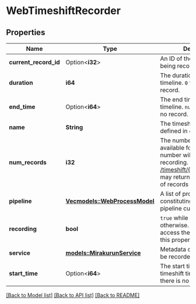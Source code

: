 # WebTimeshiftRecorder

## Properties

Name | Type | Description | Notes
------------ | ------------- | ------------- | -------------
**current_record_id** | Option<**i32**> | An ID of the record currently being recorded. | [optional]
**duration** | **i64** | The duration of the timeshift timeline.  `0` when there is no record. | 
**end_time** | Option<**i64**> | The end time of the timeshift timeline.  `null` when there is no record. | [optional]
**name** | **String** | The timeshift recorder name defined in `config.yml`. | 
**num_records** | **i32** | The number of records available for playback.  The number will change over the recording.  For example, [/timeshift/{recorder}/records](#/timeshift::records/getTimeshiftRecords) may return different number of records from this value. | 
**pipeline** | [**Vec<models::WebProcessModel>**](WebProcessModel.md) | A list of process models constituting the timeshift pipeline currently running. | 
**recording** | **bool** | `true` while recording, `false` otherwise.  Users can still access the records even if this property returns `false`. | 
**service** | [**models::MirakurunService**](MirakurunService.md) | Metadata of the service to be recorded. | 
**start_time** | Option<**i64**> | The start time of the timeshift timeline.  `null` when there is no record. | [optional]

[[Back to Model list]](../README.md#documentation-for-models) [[Back to API list]](../README.md#documentation-for-api-endpoints) [[Back to README]](../README.md)


